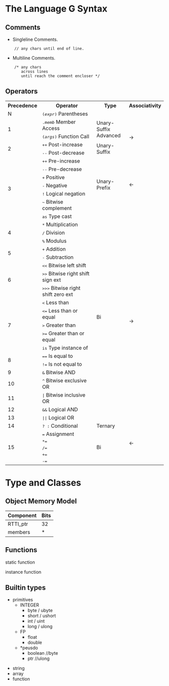 

# The Language G Syntax

## Comments 

- Singleline Comments.
```
    // any chars until end of line.
```
- Multiline Comments.
```
    /* any chars
       across lines
       until reach the comment encloser */
```

## Operators


<table>
<tr>
    <th>Precedence</th>
    <th>Operator</th>
    <th>Type</th>
    <th>Associativity</th>
</tr>

<tr>
    <td rowspan="1">N</td>
    <td><kbd>(<i>expr</i>)</kbd> Parentheses</td>
</tr>
<tr>
    <td rowspan="2">1</td>
    <td><kbd>.<i>memb</i></kbd> Member Access</td>
    <td rowspan="2">Unary-Suffix<br>Advanced</td>
    <td rowspan="4">-></td>
</tr>
<tr><td><kbd>(<i>args</i>)</kbd> Function Call</td></tr>

<tr>
    <td rowspan="2">2</td>
    <td><kbd>++</kbd> Post-increase</td>
    <td rowspan="2">Unary-Suffix</td>
</tr>
<tr><td><kbd>--</kbd> Post-decrease</td></tr>

<tr>
    <td rowspan="7">3</td>
    <td><kbd>++</kbd> Pre-increase</td>
    <td rowspan="6">Unary-Prefix</td>
    <td rowspan="6"><-</td>
</tr>
<tr><td><kbd>--</kbd> Pre-decrease</td></tr>
<tr><td><kbd>+</kbd> Positive</td></tr>
<tr><td><kbd>-</kbd> Negative</td></tr>
<tr><td><kbd>!</kbd> Logical negation</td></tr>
<tr><td><kbd>~</kbd> Bitwise complement</td></tr>

<tr>
    <td><kbd>as</kbd> Type cast</td>
    <td rowspan="21">Bi</td>
</tr>

<!-- Mul Div -->
<tr>
    <td rowspan="3">4</td>
    <td><kbd>*</kbd> Multiplication</td>
    <td rowspan="20">-></td>
</tr>
<tr><td><kbd>/</kbd> Division</td></tr>
<tr><td><kbd>%</kbd> Modulus</td></tr>

<!-- Add Sub -->
<tr>
    <td rowspan="2">5</td>
    <td><kbd>+</kbd> Addition</td>
</tr>
<tr><td><kbd>-</kbd> Subtraction</td></tr>

<!-- Bitwise shift -->
<tr>
    <td rowspan="3">6</td>
    <td><kbd><<</kbd> Bitwise left shift</td>
</tr>
<tr><td><kbd>>></kbd> Bitwise right shift sign ext</td></tr>
<tr><td><kbd>>>></kbd> Bitwise right shift zero ext</td></tr>

<!-- Relation -->
<tr>
    <td rowspan="5">7</td>  <td><kbd><</kbd> Less than</td>
</tr>
<tr><td><kbd><=</kbd> Less than or equal</td></tr>
<tr><td><kbd>></kbd> Greater than</td></tr>
<tr><td><kbd>>=</kbd> Greater than or equal</td></tr>
<tr><td><kbd>is</kbd> Type instance of</td></tr>

<!-- Equals, NotEquals -->
<tr>
    <td rowspan="2">8</td>
    <td><kbd>==</kbd> Is equal to</td>
</tr>
<tr><td><kbd>!=</kbd> Is not equal to</td></tr>

<!-- Bitwise AND/ XOR/ OR -->
<tr><td>9</td> <td><kbd>&</kbd> Bitwise AND</td></tr>
<tr><td>10</td> <td><kbd>^</kbd> Bitwise exclusive OR</td></tr>
<tr><td>11</td> <td><kbd>|</kbd> Bitwise inclusive OR</td></tr>

<!-- Logical AND/ OR -->
<tr><td>12</td> <td><kbd>&&</kbd> Logical AND</td></tr>
<tr><td>13</td> <td><kbd>||</kbd> Logical OR</td></tr>

<!-- Ternary -->
<tr>
    <td>14</td>
    <td><kbd>? :</kbd> Conditional</td>
    <td>Ternary</td>
    <td rowspan="6"><-</td>
</tr>

<!-- Assignment -->
<tr>
    <td rowspan="5">15</td>
    <td><kbd>=</kbd> Assignment</td>
    <td rowspan="5">Bi</td>
</tr>
<tr><td><kbd>*=</kbd></td></tr>
<tr><td><kbd>/=</kbd></td></tr>
<tr><td><kbd>+=</kbd></td></tr>
<tr><td><kbd>-=</kbd></td></tr>
</table>


# Type and Classes

## Object Memory Model

Component   | Bits
---         | ---
RTTI_ptr    | 32
members     | *


## Functions

static function

instance function


## Builtin types

- primitives
  - INTEGER
    - byte / ubyte
    - short / ushort
    - int / uint
    - long / ulong
  - FP
    - float
    - double
  - *peusdo
    - boolean   //byte
    - ptr       //ulong

[comment]: <> (- number - int - float)
- string
- array
- function